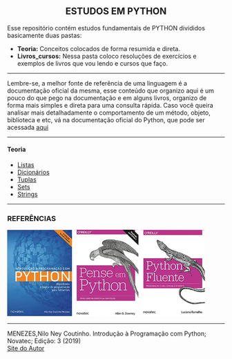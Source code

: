 ### <h2 align="center" >ESTUDOS EM PYTHON</h2>

Esse repositório contém estudos fundamentais de PYTHON divididos basicamente duas pastas:<br>
* **Teoria:** Conceitos colocados de forma resumida e direta.<br>
* **Livros_cursos:** Nessa pasta coloco resoluções de exercícios e exemplos de livros que vou lendo e cursos que faço.<br>
 
---

Lembre-se, a melhor fonte de referência de uma linguagem é a documentação oficial da mesma, esse conteúdo que organizo aqui é um pouco do que pego na documentação e em alguns livros, organizo de forma mais simples e direta para uma consulta rápida. Caso você queira analisar mais detalhadamente o comportamento de um método, objeto, biblioteca e etc, vá na documentação oficial do Python, que pode ser acessada [aqui](https://docs.python.org/pt-br/3/tutorial/)

---

#### Teoria
- [Listas](https://github.com/Evaldo-comp/Python_Teoria-e-Pratica/blob/master/Teoria/Listas.md)
- [Dicionários](https://github.com/Evaldo-comp/Python_Teoria-e-Pratica/blob/master/Teoria/Dicion%C3%A1rios.md)
- [Tuplas](https://github.com/Evaldo-comp/Python_Teoria-e-Pratica/blob/master/Teoria/Tuplas.md)
- [Sets](https://github.com/Evaldo-comp/Python_Teoria-e-Pratica/blob/master/Teoria/Sets.md)
- [Strings](https://github.com/Evaldo-comp/Python_Teoria-e-Pratica/blob/master/Teoria/Strings.md)
  

---  

### REFERÊNCIAS
<a href="https://www.goodreads.com/book/show/49712973-introdu-o-programa-o-com-python" ><img width = "150px" height="200px" src="https://github.com/Evaldo-comp/Python_Teoria-e-Pratica/blob/master/Teoria/nilo.png" /></a>
<a href="https://www.goodreads.com/book/show/40800648-pense-em-python" ><img width = "150px" height="200px" src="https://github.com/Evaldo-comp/Python_Teoria-e-Pratica/blob/master/Teoria/pense.png" /></a>
<a href="https://www.goodreads.com/book/show/36361456-python-fluente" ><img width = "150px" height="200px" src="https://github.com/Evaldo-comp/Python_Teoria-e-Pratica/blob/master/Teoria/fluente.png" /></a>


---

MENEZES,Nilo Ney Coutinho. Introdução à Programação com Python; Novatec; Edição: 3 (2019)<br>
[Site do Autor](https://python.nilo.pro.br/)<br>


